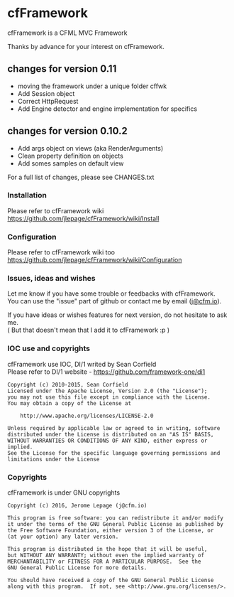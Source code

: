 # cfFramework
cfFramework is a CFML MVC Framework   

Thanks by advance for your interest on cfFramework. 

## changes for version 0.11
 - moving the framework under a unique folder cffwk
 - Add Session object
 - Correct HttpRequest
 - Add Engine detector and engine implementation for specifics
 
## changes for version 0.10.2
 - Add args object on views (aka RenderArguments)
 - Clean property definition on objects
 - Add somes samples on default view 
 
For a full list of changes, please see CHANGES.txt

### Installation
Please refer to cfFramework wiki   
https://github.com/jlepage/cfFramework/wiki/Install   

### Configuration
Please refer to cfFramework wiki too   
https://github.com/jlepage/cfFramework/wiki/Configuration   


### Issues, ideas and wishes
Let me know if you have some trouble or feedbacks with cfFramework.   
You can use the "issue" part of github or contact me by email (j@cfm.io).   
   
If you have ideas or wishes features for next version, do not hesitate to ask me.   
( But that doesn't mean that I add it to cfFramework :p ) 


### IOC use and copyrights
cfFramework use IOC, DI/1 writed by Sean Corfield   
Please refer to DI/1 website - https://github.com/framework-one/di1

	Copyright (c) 2010-2015, Sean Corfield
	Licensed under the Apache License, Version 2.0 (the "License");
	you may not use this file except in compliance with the License.
	You may obtain a copy of the License at
    
        http://www.apache.org/licenses/LICENSE-2.0
        
	Unless required by applicable law or agreed to in writing, software
	distributed under the License is distributed on an "AS IS" BASIS,
	WITHOUT WARRANTIES OR CONDITIONS OF ANY KIND, either express or implied.
	See the License for the specific language governing permissions and
	limitations under the License



### Copyrights
cfFramework is under GNU copyrights   

	Copyright (c) 2016, Jerome Lepage (j@cfm.io)
	
	This program is free software: you can redistribute it and/or modify
	it under the terms of the GNU General Public License as published by
	the Free Software Foundation, either version 3 of the License, or
	(at your option) any later version.
	
	This program is distributed in the hope that it will be useful,
	but WITHOUT ANY WARRANTY; without even the implied warranty of
	MERCHANTABILITY or FITNESS FOR A PARTICULAR PURPOSE.  See the
	GNU General Public License for more details.
	
	You should have received a copy of the GNU General Public License
	along with this program.  If not, see <http://www.gnu.org/licenses/>.
